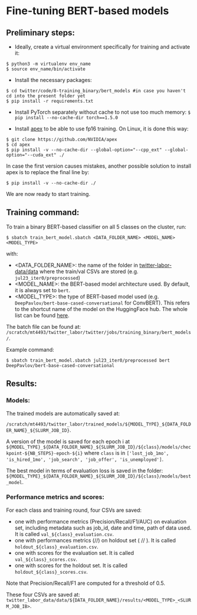 # Fine-tuning BERT-based models

## Preliminary steps:

- Ideally, create a virtual environment specifically for training and activate it:

```
$ python3 -m virtualenv env_name
$ source env_name/bin/activate
```

- Install the necessary packages:
```
$ cd twitter/code/8-training_binary/bert_models #in case you haven't cd into the present folder yet
$ pip install -r requirements.txt
```

- Install PyTorch separately without cache to not use too much memory:
`$ pip install --no-cache-dir torch==1.5.0`

- Install [apex](https://github.com/nvidia/apex) to be able to use fp16 training. On Linux, it is done this way:
```
$ git clone https://github.com/NVIDIA/apex
$ cd apex
$ pip install -v --no-cache-dir --global-option="--cpp_ext" --global-option="--cuda_ext" ./
```

In case the first version causes mistakes, another possible solution to install apex is to replace the final line by:

`$ pip install -v --no-cache-dir ./`

We are now ready to start training.

## Training command:

To train a binary BERT-based classifier on all 5 classes on the cluster, run:

`$ sbatch train_bert_model.sbatch <DATA_FOLDER_NAME> <MODEL_NAME> <MODEL_TYPE>`

with:
- <DATA_FOLDER_NAME>: the name of the folder in [twitter-labor-data/data](https://github.com/manueltonneau/twitter-labor-data/tree/master/data) where the train/val CSVs are stored (e.g. `jul23_iter0/preprocessed`)
- <MODEL_NAME>: the BERT-based model architecture used. By default, it is always set to `bert`. 
- <MODEL_TYPE>: the type of BERT-based model used (e.g. `DeepPavlov/bert-base-cased-conversational` for ConvBERT). This refers to the shortcut name of the model on the HuggingFace hub. The whole list can be found [here](https://huggingface.co/transformers/pretrained_models.html). 

The batch file can be found at: `/scratch/mt4493/twitter_labor/twitter/jobs/training_binary/bert_models/`. 

Example command: 

`$ sbatch train_bert_model.sbatch jul23_iter0/preprocessed bert DeepPavlov/bert-base-cased-conversational`
## Results:

### Models:

The trained models are automatically saved at: 

`/scratch/mt4493/twitter_labor/trained_models/${MODEL_TYPE}_${DATA_FOLDER_NAME}_${SLURM_JOB_ID}`.

A version of the model is saved for each epoch i at `${MODEL_TYPE}_${DATA_FOLDER_NAME}_${SLURM_JOB_ID}/${class}/models/checkpoint-${NB_STEPS}-epoch-${i}` where `class` is in `['lost_job_1mo', 'is_hired_1mo', 'job_search', 'job_offer', 'is_unemployed']`. 

The best model in terms of evaluation loss is saved in the folder: `${MODEL_TYPE}_${DATA_FOLDER_NAME}_${SLURM_JOB_ID}/${class}/models/best_model`. 

### Performance metrics and scores:

For each class and training round, four CSVs are saved:
- one with performance metrics (Precision/Recall/F1/AUC) on evaluation set, including metadata such as job_id, date and time, path of data used. It is called `val_${class}_evaluation.csv`. 
- one with performances metrics (//) on holdout set ( // ). It is called `holdout_${class}_evaluation.csv`. 
- one with scores for the evaluation set. It is called `val_${class}_scores.csv`. 
- one with scores for the holdout set. It is called `holdout_${class}_scores.csv`. 

Note that Precision/Recall/F1 are computed for a threshold of 0.5.

These four CSVs are saved at: `twitter_labor_data/data/${DATA_FOLDER_NAME}/results/<MODEL_TYPE>_<SLURM_JOB_IB>`. 
